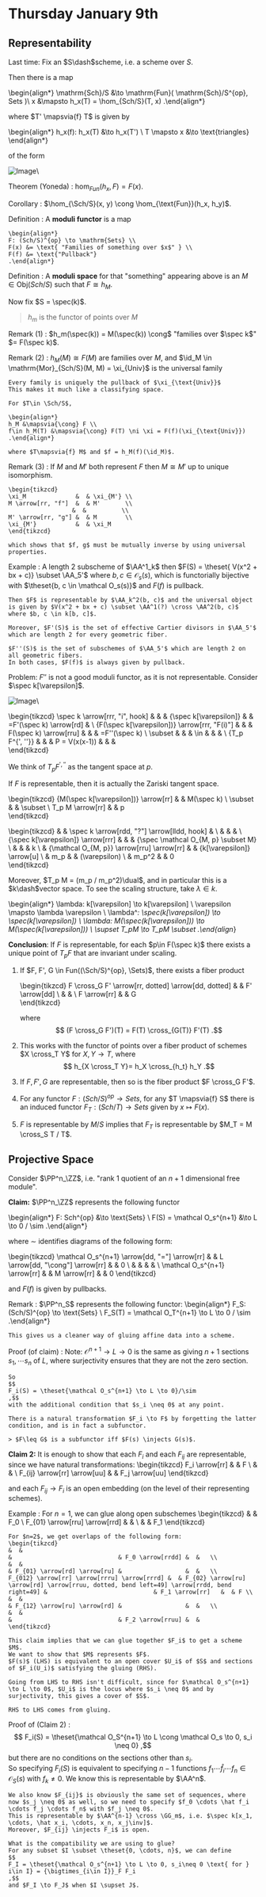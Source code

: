 # Thursday January 9th

## Representability

Last time:
Fix an $S\dash$scheme, i.e. a scheme over $S$.

Then there is a map

\begin{align*}
\mathrm{Sch}/S &\to \mathrm{Fun}( \mathrm{Sch}/S^{op}, Sets )\\
x &\mapsto h_x(T) = \hom_{Sch/S}(T, x)
.\end{align*}

where $T' \mapsvia{f} T$ is given by 

\begin{align*}
h_x(f): h_x(T) &\to h_x(T') \\
T \mapsto x &\to \text{triangles}
\end{align*}

of the form

![Image](figures/2020-01-09-12:39.png)\

Theorem (Yoneda)
: $\hom_{Fun}(h_x, F) = F(x)$.

Corollary
: $\hom_{\Sch/S}(x, y) \cong \hom_{\text{Fun}}(h_x, h_y)$.

Definition
:   A **moduli functor** is  a map

    \begin{align*}
    F: (Sch/S)^{op} \to \mathrm{Sets} \\
    F(x) &= \text{ "Families of something over $x$" } \\
    F(f) &= \text{"Pullback"}
    .\end{align*}

Definition
: A **moduli space** for that "something" appearing above is an $M \in \mathrm{Obj}(Sch/S)$ such that $F \cong h_M$.

Now fix $S = \spec(k)$.

> $h_m$ is the functor of points over $M$
> 
Remark (1)
: $h_m(\spec(k)) = M(\spec(k)) \cong$ "families over $\spec k$" $= F(\spec k)$.
    
Remark (2)
:   $h_M(M) \cong F(M)$ are families over $M$, and $\id_M \in \mathrm{Mor}_{Sch/S}(M, M) = \xi_{Univ}$ is the universal family
  
    Every family is uniquely the pullback of $\xi_{\text{Univ}}$ 
    This makes it much like a classifying space.

    For $T\in \Sch/S$,

    \begin{align*}
    h_M &\mapsvia{\cong} F \\
    f\in h_M(T) &\mapsvia{\cong} F(T) \ni \xi = F(f)(\xi_{\text{Univ}})
    .\end{align*}

    where $T\mapsvia{f} M$ and $f = h_M(f)(\id_M)$.

Remark (3)
:   If $M$ and $M'$ both represent $F$ then $M \cong M'$ up to unique isomorphism.

    \begin{tikzcd}
    \xi_M              &  & \xi_{M'} \\
    M \arrow[rr, "f"]  &  & M'       \\
                      &  &          \\
    M' \arrow[rr, "g"] &  & M        \\
    \xi_{M'}           &  & \xi_M   
    \end{tikzcd}

    which shows that $f, g$ must be mutually inverse by using universal properties.


Example
:   A length 2 subscheme of $\AA^1_k$ then $F(S) = \theset{ V(x^2 + bx + c)} \subset \AA_5'$ where $b, c \in \mathcal O_s(s)$, which is functorially bijective with $\theset{b, c \in \mathcal O_s(s)}$ and $F(f)$ is pullback.

    Then $F$ is representable by $\AA_k^2(b, c)$ and the universal object is given by $V(x^2 + bx + c) \subset \AA^1(?) \cross \AA^2(b, c)$ where $b, c \in k[b, c]$.

    Moreover, $F'(S)$ is the set of effective Cartier divisors in $\AA_5'$ which are length 2 for every geometric fiber.

    $F''(S)$ is the set of subschemes of $\AA_5'$ which are length 2 on all geometric fibers.
    In both cases, $F(f)$ is always given by pullback.

Problem: $F''$ is not a good moduli functor, as it is not representable.
Consider $\spec k[\varepsilon]$.

![Image](figures/2020-01-09-13:00.png)\

\begin{tikzcd}
\spec k \arrow[rrr, "i", hook]                &  &  & {\spec k[\varepsilon]} &  & =F'(\spec k) \arrow[rd] &               \\
{F(\spec k[\varepsilon])} \arrow[rrr, "F(i)"] &  &  & F(\spec k) \arrow[rru] &  &                         & =F''(\spec k) \\
\subset                                       &  &  & \in                    &  &                         &               \\
{T_p F^{', ''}}                               &  &  & P = V(x(x-1))          &  &                         &              
\end{tikzcd}

We think of $T_p F^{', ''}$ as the tangent space at $p$.

If $F$ is representable, then it is actually the Zariski tangent space.

\begin{tikzcd}
{M(\spec k[\varepsilon])} \arrow[rr] &  & M(\spec k) \\
\subset                              &  & \subset    \\
T_p M \arrow[rr]                     &  & p         
\end{tikzcd}


\begin{tikzcd}
&                                            & \spec k \arrow[rdd, "?"] \arrow[lldd, hook] &                                     \\
&                                            &                                             &                                     \\
{\spec k[\varepsilon]} \arrow[rrr] &                                            &                                             & {\spec \mathcal O_{M, p} \subset M} \\
&                                            &                                             & k                                   \\
& {\mathcal O_{M, p}} \arrow[rru] \arrow[rr] &                                             & {k[\varepsilon]} \arrow[u]          \\
& m_p                                        &                                             & (\varepsilon)                       \\
& m_p^2                                      &                                             & 0                                  
\end{tikzcd}

Moreover, $T_p M = (m_p / m_p^2)\dual$, and in particular this is a $k\dash$vector space.
To see the scaling structure, take $\lambda \in k$.

\begin{align*}
\lambda: k[\varepsilon] \to k[\varepsilon] \\
\varepsilon \mapsto \lambda \varepsilon \\
\lambda^*: \spec(k[\varepsilon]) \to \spec(k[\varepsilon]) \\
\lambda: M(\spec(k[\varepsilon])) \to M(\spec(k[\varepsilon])) \\
\supset T_pM \to T_pM \subset
.\end{align*}

**Conclusion**:
If $F$ is representable, for each $p\in F(\spec k)$ there exists a unique point of $T_p F$ that are invariant under scaling.

1. If $F, F', G \in Fun((\Sch/S)^{op}, \Sets)$, there exists a fiber product

    \begin{tikzcd}
    F \cross_G F' \arrow[rr, dotted] \arrow[dd, dotted] &  & F' \arrow[dd] \\
    &  & \\
    F \arrow[rr] &  & G            
    \end{tikzcd}

    where 
    $$
    (F \cross_G F')(T) = F(T) \cross_{G(T)} F'(T)
    .$$

2. This works with the functor of points over a fiber product of schemes $X \cross_T Y$ for $X, Y \to T$, where 
    $$
    h_{X \cross_T Y}= h_X \cross_{h_t} h_Y
    .$$

3. If $F, F', G$ are representable, then so is the fiber product $F \cross_G F'$.

4. For any functor $F: (Sch/S)^{op} \to Sets$, for any $T \mapsvia{f} S$ there is an induced functor $F_T: (Sch/T) \to Sets$ given by $x\mapsto F(x)$.

5. $F$ is representable by $M/S$ implies that $F_T$ is representable by $M_T = M \cross_S T / T$.


## Projective Space

Consider $\PP^n_\ZZ$, i.e. "rank 1 quotient of an $n+1$ dimensional free module".

**Claim:** 
$\PP^n_\ZZ$ represents the following functor

\begin{align*}
F: Sch^{op} &\to \text{Sets} \\
F(S) =  \mathcal O_s^{n+1} &\to L \to 0 / \sim
.\end{align*}

where $\sim$ identifies diagrams of the following form:

\begin{tikzcd}
\mathcal O_s^{n+1} \arrow[dd, "="] \arrow[rr] &  & L \arrow[dd, "\cong"] \arrow[rr] &  & 0 \\
&  &                                  &  &   \\
\mathcal O_s^{n+1} \arrow[rr]                 &  & M \arrow[rr]                     &  & 0
\end{tikzcd}

and $F(f)$ is given by pullbacks.

Remark
:   $\PP^n_S$ represents the following functor: 
    \begin{align*}
    F_S: (Sch/S)^{op} \to \text{Sets} \\
    F_S(T) =  \mathcal O_T^{n+1} \to L \to 0 / \sim
    .\end{align*}

    This gives us a cleaner way of gluing affine data into a scheme.

Proof (of claim)
:   Note: $\mathcal O^{n+1} \to L \to 0$ is the same as giving $n+1$ sections $s_1, \cdots s_n$ of $L$, where surjectivity ensures that they are not the zero section.

    So 
    $$
    F_i(S) = \theset{\mathcal O_s^{n+1} \to L \to 0}/\sim
    ,$$ 
    with the additional condition that $s_i \neq 0$ at any point.

    There is a natural transformation $F_i \to F$ by forgetting the latter condition, and is in fact a subfunctor.

    > $F\leq G$ is a subfunctor iff $F(s) \injects G(s)$.

**Claim 2:**
It is enough to show that each $F_i$ and each $F_{ij}$ are representable, since we have natural transformations:
\begin{tikzcd}
F_i  \arrow[rr]              &  & F              \\
                             &  &                \\
F_{ij} \arrow[rr] \arrow[uu] &  & F_j \arrow[uu]
\end{tikzcd}

and each $F_{ij} \to F_i$ is an open embedding (on the level of their representing schemes).

Example
:   For $n=1$, we can glue along open subschemes
    \begin{tikzcd}
    &  & F_0 \\
    F_{01} \arrow[rru] \arrow[rrd] &  &     \\
    &  & F_1
    \end{tikzcd}

    For $n=2$, we get overlaps of the following form:
    \begin{tikzcd}
    &  &                                                                                             &                              & F_0 \arrow[rrdd] &  &   \\
    &  &                                                                                             & F_{01} \arrow[rd] \arrow[ru] &                  &  &   \\
    F_{012} \arrow[rr] \arrow[rrru] \arrow[rrrd] &  & F_{02} \arrow[ru] \arrow[rd] \arrow[rruu, dotted, bend left=49] \arrow[rrdd, bend right=49] &                              & F_1 \arrow[rr]   &  & F \\
    &  &                                                                                             & F_{12} \arrow[ru] \arrow[rd] &                  &  &   \\
    &  &                                                                                             &                              & F_2 \arrow[rruu] &  &  
    \end{tikzcd}

    This claim implies that we can glue together $F_i$ to get a scheme $M$.
    We want to show that $M$ represents $F$.
    $F(s)$ (LHS) is equivalent to an open cover $U_i$ of $S$ and sections of $F_i(U_i)$ satisfying the gluing (RHS).

    Going from LHS to RHS isn't difficult, since for $\mathcal O_s^{n+1} \to L \to 0$, $U_i$ is the locus where $s_i \neq 0$ and by surjectivity, this gives a cover of $S$.

    RHS to LHS comes from gluing.

Proof of (Claim 2)
:   $$
    F_i(S) = \theset{\mathcal O_S^{n+1} \to L \cong \mathcal O_s \to 0, s_i \neq 0}
    ,$$ 
    but there are no conditions on the sections other than $s_i$.  
    So specifying $F_i(S)$ is equivalent to specifying $n-1$ functions $f_1 \cdots \hat f_i \cdots f_n \in \mathcal O_S(s)$ with $f_k \neq 0$.
    We know this is representable by $\AA^n$.

    We also know $F_{ij}$ is obviously the same set of sequences, where now $s_j \neq 0$ as well, so we need to specify $f_0 \cdots \hat f_i \cdots f_j \cdots f_n$ with $f_j \neq 0$.
    This is representable by $\AA^{n-1} \cross \GG_m$, i.e. $\spec k[x_1, \cdots, \hat x_i, \cdots, x_n, x_j\inv]$.
    Moreover, $F_{ij} \injects F_i$ is open.

    What is the compatibility we are using to glue?
    For any subset $I \subset \theset{0, \cdots, n}$, we can define 
    $$
    F_I = \theset{\mathcal O_s^{n+1} \to L \to 0, s_i\neq 0 \text{ for } i\in I} = {\bigtimes_{i\in I}}_F F_i
    ,$$ 
    and $F_I \to F_J$ when $I \supset J$.
